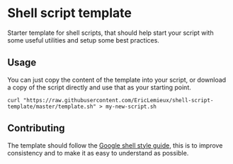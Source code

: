 # Shell script template

Starter template for shell scripts, that should help start your script with some useful utilities and setup some best
practices.

## Usage

You can just copy the content of the template into your script, or download a copy of the script directly and use that
as your starting point.

```shell script
curl "https://raw.githubusercontent.com/EricLemieux/shell-script-template/master/template.sh" > my-new-script.sh
```

## Contributing

The template should follow the [Google shell style guide](https://google.github.io/styleguide/shellguide.html), this is
to improve consistency and to make it as easy to understand as possible. 
